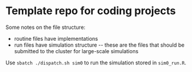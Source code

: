 # Template repo for coding projects

Some notes on the file structure:
- routine files have implementations
- run files have simulation structure
    -- these are the files that should be submitted to the cluster for large-scale simulations

Use `sbatch ./dispatch.sh sim0` to run the simulation stored in `sim0_run.R`.
